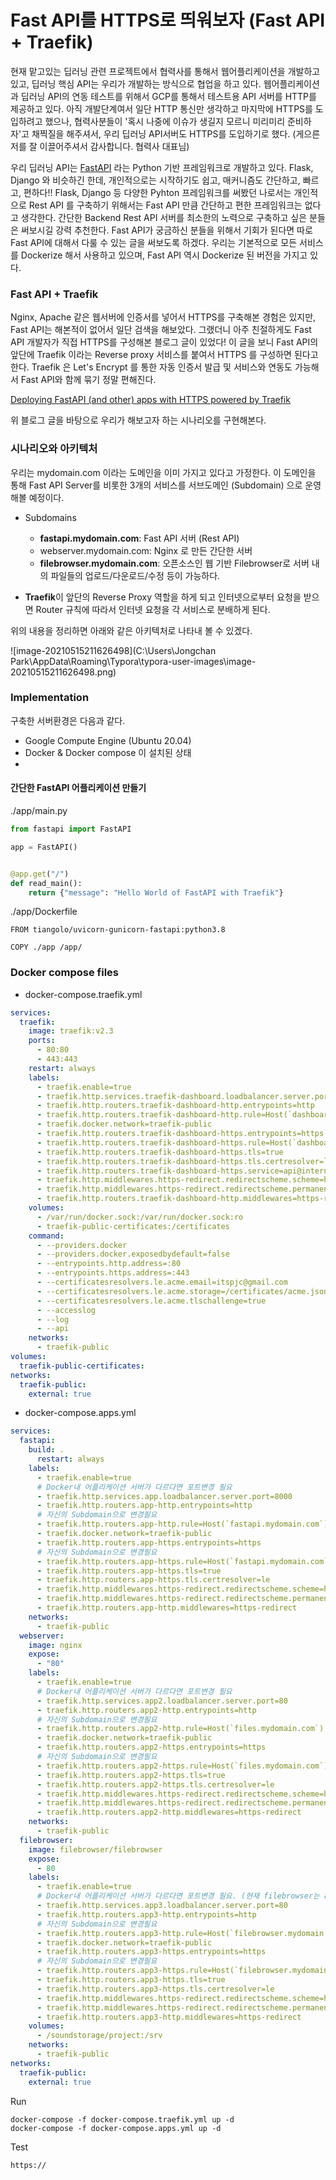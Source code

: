 # Fast API를 HTTPS로 띄워보자 (Fast API + Traefik)

현재 맡고있는 딥러닝 관련 프로젝트에서 협력사를 통해서 웹어플리케이션을 개발하고 있고, 딥러닝 핵심 API는 우리가 개발하는 방식으로 협업을 하고 있다. 웹어플리케이션과 딥러닝 API의 연동 테스트를 위해서 GCP를 통해서 테스트용 API 서버를 HTTP를 제공하고 있다. 아직 개발단계여서 일단 HTTP 통신만 생각하고 마지막에 HTTPS를 도입하려고 했으나,  협력사분들이 '혹시 나중에 이슈가 생길지 모르니 미리미리 준비하자'고 채찍질을 해주셔서, 우리 딥러닝 API서버도 HTTPS를 도입하기로 했다. (게으른 저를 잘 이끌어주셔서 감사합니다. 협력사 대표님)



우리 딥러닝 API는 [FastAPI](https://fastapi.tiangolo.com/) 라는 Python 기반 프레임워크로 개발하고 있다. Flask, Django 와 비슷하긴 한데, 개인적으로는 시작하기도 쉽고, 매커니즘도 간단하고, 빠르고, 편하다!! Flask, Django 등 다양한 Pyhton 프레임워크를 써봤던 나로서는 개인적으로 Rest API 를 구축하기 위해서는 Fast API 만큼 간단하고 편한 프레임워크는 없다고 생각한다. 간단한 Backend Rest API 서버를 최소한의 노력으로 구축하고 싶은 분들은 써보시길 강력 추천한다. Fast API가 궁금하신 분들을 위해서 기회가 된다면 따로 Fast API에 대해서 다룰 수 있는 글을 써보도록 하겠다. 우리는 기본적으로 모든 서비스를 Dockerize 해서 사용하고 있으며, Fast API 역시 Dockerize 된 버전을 가지고 있다.



### Fast API + Traefik

Nginx, Apache 같은 웹서버에 인증서를 넣어서 HTTPS를 구축해본 경험은 있지만, Fast API는 해본적이 없어서 일단 검색을 해보았다. 그랬더니 아주 친절하게도 Fast API 개발자가 직접 HTTPS를 구성해본 블로그 글이 있었다! 이 글을 보니 Fast API의 앞단에 Traefik 이라는 Reverse proxy 서비스를 붙여서 HTTPS 를 구성하면 된다고 한다. Traefik 은 Let's Encrypt 를 통한 자동 인증서 발급 및 서비스와 연동도 가능해서 Fast API와 함께 묶기 정말 편해진다. 

[Deploying FastAPI (and other) apps with HTTPS powered by Traefik](https://dev.to/tiangolo/deploying-fastapi-and-other-apps-with-https-powered-by-traefik-5dik)



위 블로그 글을 바탕으로 우리가 해보고자 하는 시나리오를 구현해본다.



### 시나리오와 아키텍처

우리는 mydomain.com 이라는 도메인을 이미 가지고 있다고 가정한다. 이 도메인을 통해 Fast API Server를 비롯한 3개의 서비스를 서브도메인 (Subdomain) 으로 운영해볼 예정이다.

- Subdomains
  - **fastapi.mydomain.com**: Fast API 서버 (Rest API)
  - webserver.mydomain.com: Nginx 로 만든 간단한 서버
  - **filebrowser.mydomain.com**: 오픈소스인 웹 기반 Filebrowser로 서버 내의 파일들의 업로드/다운로드/수정 등이 가능하다. 

- **Traefik**이 앞단의 Reverse Proxy 역할을 하게 되고 인터넷으로부터 요청을 받으면 Router 규칙에 따라서 인터넷 요청을 각 서비스로 분배하게 된다.

위의 내용을 정리하면 아래와 같은 아키텍처로 나타내 볼 수 있겠다.



![image-20210515211626498](C:\Users\Jongchan Park\AppData\Roaming\Typora\typora-user-images\image-20210515211626498.png)



### Implementation

구축한 서버환경은 다음과 같다.

- Google Compute Engine (Ubuntu 20.04)
- Docker & Docker compose 이 설치된 상태
- 

#### 간단한 FastAPI 어플리케이션 만들기

./app/main.py

```python
from fastapi import FastAPI

app = FastAPI()


@app.get("/")
def read_main():
    return {"message": "Hello World of FastAPI with Traefik"}
```

./app/Dockerfile

```
FROM tiangolo/uvicorn-gunicorn-fastapi:python3.8

COPY ./app /app/
```



### Docker compose files

- docker-compose.traefik.yml

```yaml
services:
  traefik:
    image: traefik:v2.3
    ports:
      - 80:80
      - 443:443
    restart: always
    labels:
      - traefik.enable=true
      - traefik.http.services.traefik-dashboard.loadbalancer.server.port=8080
      - traefik.http.routers.traefik-dashboard-http.entrypoints=http
      - traefik.http.routers.traefik-dashboard-http.rule=Host(`dashboard-fastapi-traefik.mydomain.com`)
      - traefik.docker.network=traefik-public
      - traefik.http.routers.traefik-dashboard-https.entrypoints=https
      - traefik.http.routers.traefik-dashboard-https.rule=Host(`dashboard-fastapi-traefik.mydomain.com`)
      - traefik.http.routers.traefik-dashboard-https.tls=true
      - traefik.http.routers.traefik-dashboard-https.tls.certresolver=le
      - traefik.http.routers.traefik-dashboard-https.service=api@internal
      - traefik.http.middlewares.https-redirect.redirectscheme.scheme=https
      - traefik.http.middlewares.https-redirect.redirectscheme.permanent=true
      - traefik.http.routers.traefik-dashboard-http.middlewares=https-redirect
    volumes:
      - /var/run/docker.sock:/var/run/docker.sock:ro
      - traefik-public-certificates:/certificates
    command:
      - --providers.docker
      - --providers.docker.exposedbydefault=false
      - --entrypoints.http.address=:80
      - --entrypoints.https.address=:443
      - --certificatesresolvers.le.acme.email=itspjc@gmail.com
      - --certificatesresolvers.le.acme.storage=/certificates/acme.json
      - --certificatesresolvers.le.acme.tlschallenge=true
      - --accesslog
      - --log
      - --api
    networks:
      - traefik-public
volumes:
  traefik-public-certificates:
networks:
  traefik-public:
    external: true
```

- docker-compose.apps.yml

```yaml
services:
  fastapi:
    build: .
      restart: always
    labels:
      - traefik.enable=true
      # Docker내 어플리케이션 서버가 다르다면 포트변경 필요
      - traefik.http.services.app.loadbalancer.server.port=8000
      - traefik.http.routers.app-http.entrypoints=http
      # 자신의 Subdomain으로 변경필요
      - traefik.http.routers.app-http.rule=Host(`fastapi.mydomain.com`)
      - traefik.docker.network=traefik-public
      - traefik.http.routers.app-https.entrypoints=https
      # 자신의 Subdomain으로 변경필요
      - traefik.http.routers.app-https.rule=Host(`fastapi.mydomain.com`)
      - traefik.http.routers.app-https.tls=true
      - traefik.http.routers.app-https.tls.certresolver=le
      - traefik.http.middlewares.https-redirect.redirectscheme.scheme=https
      - traefik.http.middlewares.https-redirect.redirectscheme.permanent=true
      - traefik.http.routers.app-http.middlewares=https-redirect
    networks:
      - traefik-public
  webserver:
    image: nginx
    expose:
      - "80"
    labels:
      - traefik.enable=true
      # Docker내 어플리케이션 서버가 다르다면 포트변경 필요
      - traefik.http.services.app2.loadbalancer.server.port=80
      - traefik.http.routers.app2-http.entrypoints=http
      # 자신의 Subdomain으로 변경필요
      - traefik.http.routers.app2-http.rule=Host(`files.mydomain.com`)
      - traefik.docker.network=traefik-public
      - traefik.http.routers.app2-https.entrypoints=https
      # 자신의 Subdomain으로 변경필요
      - traefik.http.routers.app2-https.rule=Host(`files.mydomain.com`)
      - traefik.http.routers.app2-https.tls=true
      - traefik.http.routers.app2-https.tls.certresolver=le
      - traefik.http.middlewares.https-redirect.redirectscheme.scheme=https
      - traefik.http.middlewares.https-redirect.redirectscheme.permanent=true
      - traefik.http.routers.app2-http.middlewares=https-redirect
    networks:
      - traefik-public
  filebrowser:
    image: filebrowser/filebrowser
    expose:
      - 80
    labels:
      - traefik.enable=true
      # Docker내 어플리케이션 서버가 다르다면 포트변경 필요. (현재 filebrowser는 80으로 서비스된다)
      - traefik.http.services.app3.loadbalancer.server.port=80
      - traefik.http.routers.app3-http.entrypoints=http
      # 자신의 Subdomain으로 변경필요
      - traefik.http.routers.app3-http.rule=Host(`filebrowser.mydomain.com`)
      - traefik.docker.network=traefik-public
      - traefik.http.routers.app3-https.entrypoints=https
      # 자신의 Subdomain으로 변경필요
      - traefik.http.routers.app3-https.rule=Host(`filebrowser.mydomain.com`)
      - traefik.http.routers.app3-https.tls=true
      - traefik.http.routers.app3-https.tls.certresolver=le
      - traefik.http.middlewares.https-redirect.redirectscheme.scheme=https
      - traefik.http.middlewares.https-redirect.redirectscheme.permanent=true
      - traefik.http.routers.app3-http.middlewares=https-redirect
    volumes:
      - /soundstorage/project:/srv
    networks:
      - traefik-public
networks:
  traefik-public:
    external: true

```



Run

```
docker-compose -f docker-compose.traefik.yml up -d
docker-compose -f docker-compose.apps.yml up -d
```



Test

```
https://

```















